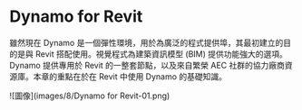 

# Dynamo for Revit

雖然現在 Dynamo 是一個彈性環境，用於為廣泛的程式提供埠，其最初建立的目的是與 Revit 搭配使用。視覺程式為建築資訊模型 (BIM) 提供功能強大的選項。Dynamo 提供專用於 Revit 的一整套節點，以及來自繁榮 AEC 社群的協力廠商資源庫。本章的重點在於在 Revit 中使用 Dynamo 的基礎知識。

![圖像](images/8/Dynamo for Revit-01.png)

